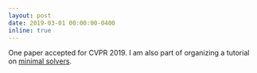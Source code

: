 ```yaml
---
layout: post
date: 2019-03-01 00:00:00-0400
inline: true
---
```


One paper accepted for CVPR 2019.  I am also part of organizing a tutorial on [minimal solvers](http://cmp.felk.cvut.cz/minimal-cvpr-2019/).